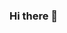 ### Hi there 👋

<!--
**ctchan0/ctchan0** is a ✨ _special_ ✨ repository because its `README.md` (this file) appears on your GitHub profile.

Here are some ideas to get you started:

- 🔭 I’m currently working at home
- 🌱 I’m currently learning computer science
- 👯 I’m looking to collaborate on something cool
- 🤔 I’m looking for help with using gits
- 💬 Ask me about Github
- 📫 How to reach me: ...
- 😄 Pronouns: ...
- ⚡ Fun fact: ...
--> 
